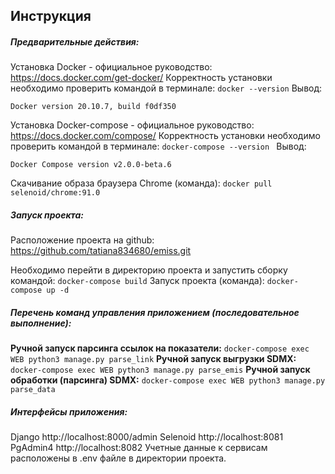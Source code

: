 ## Инструкция
##### Предварительные действия:
Установка Docker - официальное руководство: https://docs.docker.com/get-docker/
Корректность установки необходимо проверить командой в терминале:
 ```docker --version```
Вывод:
 ```
Docker version 20.10.7, build f0df350 
 ```
Установка Docker-compose - официальное руководство:  https://docs.docker.com/compose/
Корректность установки необходимо проверить командой в терминале:
 ```docker-compose --version ```
Вывод:
 ```
 Docker Compose version v2.0.0-beta.6 
 ```
Скачивание образа браузера Chrome (команда): 
```docker pull selenoid/chrome:91.0```

##### Запуск проекта:
Расположение проекта на github: https://github.com/tatiana834680/emiss.git

Необходимо перейти в директорию проекта и запустить сборку командой: 
```docker-compose build```
Запуск проекта (команда): 
```docker-compose up -d```

##### Перечень команд управления приложением (последовательное выполнение):
**Ручной запуск парсинга ссылок на показатели:**
```docker-compose exec WEB python3 manage.py parse_link```
**Ручной запуск выгрузки SDMX:**
```docker-compose exec WEB python3 manage.py parse_emis```
**Ручной запуск обработки (парсинга) SDMX:**
```docker-compose exec WEB python3 manage.py parse_data```

##### Интерфейсы приложения:
Django http://localhost:8000/admin 
Selenoid http://localhost:8081 
PgAdmin4 http://localhost:8082
Учетные данные к сервисам расположены в .env файле в директории проекта. 
